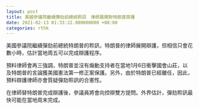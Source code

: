 ```yaml
---
layout: post
title: 美國參議院繼續彈劾前總統聆訊　律師展開對特朗普辯護
date: 2021-02-13 01:33:22.000000000 +08:00
categories: rthk
---
```


美國參議院繼續彈劾前總統特朗普的聆訊，特朗普的律師展開辯護，但相信只會花數小時，估計當地周五可以完成辯護程序。

預料律師會再三強調，特朗普並沒有煽動支持者在當地1月6日衝擊國會山莊，以及特朗普的言論獲美國憲法第一修正案保護。另外，由於特朗普已經離任，因此，預料辯護律師亦會質疑彈劾聆訊的合憲性。

在律師替特朗普完成辯護後，參議員將會向控辯雙方提問。外界估計，彈劾聆訊最快可能在當地周末完成。
